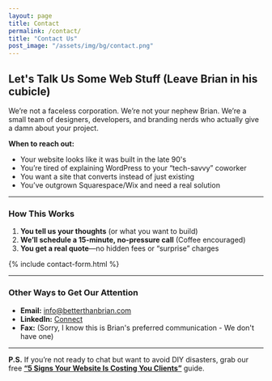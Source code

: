 ```yaml
---
layout: page
title: Contact
permalink: /contact/
title: "Contact Us"
post_image: "/assets/img/bg/contact.png"
---
```


## Let's Talk Us Some Web Stuff (Leave Brian in his cubicle)

We’re not a faceless corporation. We’re not your nephew Brian. We’re a small team of designers, developers, and branding nerds who actually give a damn about your project.

**When to reach out:**
- Your website looks like it was built in the late 90's 
- You’re tired of explaining WordPress to your “tech-savvy” coworker
- You want a site that converts instead of just existing
- You’ve outgrown Squarespace/Wix and need a real solution

---

### **How This Works**
1. **You tell us your thoughts** (or what you want to build)  
2. **We’ll schedule a 15-minute, no-pressure call** (Coffee encouraged)  
3. **You get a real quote**—no hidden fees or “surprise” charges  


{% include contact-form.html %}

---

### **Other Ways to Get Our Attention**
- **Email:** [info@betterthanbrian.com](mailto:info@betterthanbrian.com)  
- **LinkedIn:** [Connect](https://linkedin.com/company/better-than-brian)  
- **Fax:** (Sorry, I know this is Brian's preferred communication - We don't have one)  

---

**P.S.** If you’re not ready to chat but want to avoid DIY disasters, grab our free **[“5 Signs Your Website Is Costing You Clients”](https://betterthanbrian.com/guide)** guide.